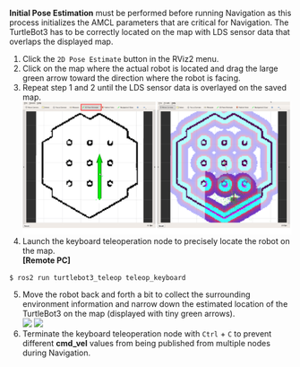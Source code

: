 **Initial Pose Estimation** must be performed before running Navigation as this process initializes the AMCL parameters that are critical for Navigation. The TurtleBot3 has to be correctly located on the map with LDS sensor data that overlaps the displayed map.

1. Click the `2D Pose Estimate` button in the RViz2 menu.
2. Click on the map where the actual robot is located and drag the large green arrow toward the direction where the robot is facing.
3. Repeat step 1 and 2 until the LDS sensor data is overlayed on the saved map. 
  ![](/assets/images/platform/turtlebot3/ros2/tb3_navigation2_rviz_01.png)
4. Launch the keyboard teleoperation node to precisely locate the robot on the map.  
**[Remote PC]**  
  ```bash
$ ros2 run turtlebot3_teleop teleop_keyboard
  ```
5. Move the robot back and forth a bit to collect the surrounding environment information and narrow down the estimated location of the TurtleBot3 on the map (displayed with tiny green arrows).  
![](/assets/images/platform/turtlebot3/navigation/tb3_amcl_particle_01.png)
![](/assets/images/platform/turtlebot3/navigation/tb3_amcl_particle_02.png)
6. Terminate the keyboard teleoperation node with `Ctrl` + `C` to prevent different **cmd_vel** values from being published from multiple nodes during Navigation.
